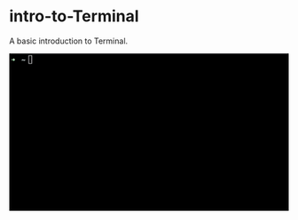# intro-to-Terminal
A basic introduction to Terminal.

![gif](https://github.com/cassidybeni/intro-to-Terminal/blob/main/Jan-21-2021%2015-26-02.gif)
